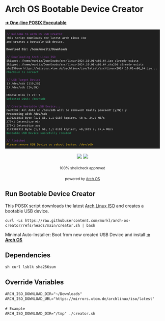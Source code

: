 # Arch OS Bootable Device Creator

**[ ➜ One-line POSIX Executable](#run-arch-os-iso-creator)**
<br><sub></sub>

<div align="center">
<p><img src="./screenshot.png"></p>
  <p>
    <img src="https://img.shields.io/badge/MAINTAINED-YES-green?style=for-the-badge">
    <img src="https://img.shields.io/badge/License-GPL_v2-blue?style=for-the-badge">
  </p>
  <p><sub>100% shellcheck approved</sub></p>
  <p><sub>powered by <a href="https://github.com/murkl/arch-os">Arch OS</a></sub></p>
</div>

## Run Bootable Device Creator

This POSIX script downloads the latest [Arch Linux ISO](https://archlinux.org/download/) and creates a bootable USB device.

```
curl -Ls https://raw.githubusercontent.com/murkl/arch-os-creator/refs/heads/main/creator.sh | bash
```

Minimal Auto-Installer: Boot from new created USB Device and install **[ ➜ Arch OS](https://github.com/murkl/arch-os)**

## Dependencies

```
sh curl lsblk sha256sum
```

## Override Variables

```
ARCH_ISO_DOWNLOAD_DIR="~/Downloads"
ARCH_ISO_DOWNLOAD_URL="https://mirrors.xtom.de/archlinux/iso/latest"

# Example
ARCH_ISO_DOWNLOAD_DIR="/tmp" ./creator.sh
```
